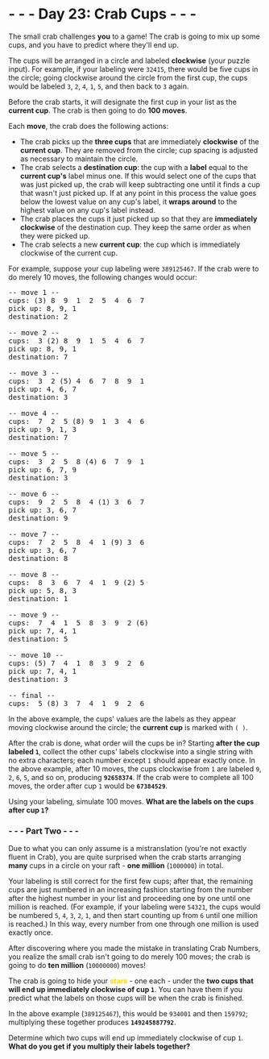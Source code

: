 # - - - Day 23: Crab Cups - - -

The small crab challenges **you** to a game! The crab is going to mix up some cups, and you have to predict where they'll end up.

The cups will be arranged in a circle and labeled **clockwise** (your puzzle input). For example, if your labeling were ``32415``, there would be five cups in the circle; going clockwise around the circle from the first cup, the cups would be labeled ``3``, ``2``, ``4``, ``1``, ``5``, and then back to ``3`` again.

Before the crab starts, it will designate the first cup in your list as the **current cup**. The crab is then going to do **100 moves**.

Each **move**, the crab does the following actions:

* The crab picks up the **three cups** that are immediately **clockwise** of the **current cup**. They are removed from the circle; cup spacing is adjusted as necessary to maintain the circle.
* The crab selects a **destination cup**: the cup with a **label** equal to the **current cup's** label minus one. If this would select one of the cups that was just picked up, the crab will keep subtracting one until it finds a cup that wasn't just picked up. If at any point in this process the value goes below the lowest value on any cup's label, it **wraps around** to the highest value on any cup's label instead.
* The crab places the cups it just picked up so that they are **immediately clockwise** of the destination cup. They keep the same order as when they were picked up.
* The crab selects a new **current cup**: the cup which is immediately clockwise of the current cup.

For example, suppose your cup labeling were ``389125467``. If the crab were to do merely 10 moves, the following changes would occur:

<pre>
-- move 1 --
cups: (3) 8  9  1  2  5  4  6  7 
pick up: 8, 9, 1
destination: 2

-- move 2 --
cups:  3 (2) 8  9  1  5  4  6  7 
pick up: 8, 9, 1
destination: 7

-- move 3 --
cups:  3  2 (5) 4  6  7  8  9  1 
pick up: 4, 6, 7
destination: 3

-- move 4 --
cups:  7  2  5 (8) 9  1  3  4  6 
pick up: 9, 1, 3
destination: 7

-- move 5 --
cups:  3  2  5  8 (4) 6  7  9  1 
pick up: 6, 7, 9
destination: 3

-- move 6 --
cups:  9  2  5  8  4 (1) 3  6  7 
pick up: 3, 6, 7
destination: 9

-- move 7 --
cups:  7  2  5  8  4  1 (9) 3  6 
pick up: 3, 6, 7
destination: 8

-- move 8 --
cups:  8  3  6  7  4  1  9 (2) 5 
pick up: 5, 8, 3
destination: 1

-- move 9 --
cups:  7  4  1  5  8  3  9  2 (6)
pick up: 7, 4, 1
destination: 5

-- move 10 --
cups: (5) 7  4  1  8  3  9  2  6 
pick up: 7, 4, 1
destination: 3

-- final --
cups:  5 (8) 3  7  4  1  9  2  6 
</pre>

In the above example, the cups' values are the labels as they appear moving clockwise around the circle; the **current cup** is marked with ``( )``.

After the crab is done, what order will the cups be in? Starting **after the cup labeled ``1``**, collect the other cups' labels clockwise into a single string with no extra characters; each number except ``1`` should appear exactly once. In the above example, after 10 moves, the cups clockwise from ``1`` are labeled ``9``, ``2``, ``6``, ``5``, and so on, producing **``92658374``**. If the crab were to complete all 100 moves, the order after cup ``1`` would be **``67384529``**.

Using your labeling, simulate 100 moves. **What are the labels on the cups after cup ``1``?**


### - - - Part Two - - -

Due to what you can only assume is a mistranslation (you're not exactly fluent in Crab), you are quite surprised when the crab starts arranging **many** cups in a circle on your raft - **one million** (``1000000``) in total.

Your labeling is still correct for the first few cups; after that, the remaining cups are just numbered in an increasing fashion starting from the number after the highest number in your list and proceeding one by one until one million is reached. (For example, if your labeling were ``54321``, the cups would be numbered ``5``, ``4``, ``3``, ``2``, ``1``, and then start counting up from ``6`` until one million is reached.) In this way, every number from one through one million is used exactly once.

After discovering where you made the mistake in translating Crab Numbers, you realize the small crab isn't going to do merely 100 moves; the crab is going to do **ten million** (``10000000``) moves!

The crab is going to hide your <b><span style="color:gold">stars</span></b> - one each - under the **two cups that will end up immediately clockwise of cup ``1``**. You can have them if you predict what the labels on those cups will be when the crab is finished.

In the above example (``389125467``), this would be ``934001`` and then ``159792``; multiplying these together produces **``149245887792``**.

Determine which two cups will end up immediately clockwise of cup ``1``. **What do you get if you multiply their labels together?**

